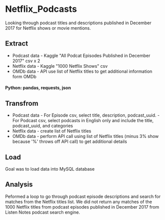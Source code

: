 # Netflix_Podcasts
Looking through podcast titles and descriptions published in December 2017 for Netflix shows or movie mentions.

## Extract
* Podcast data - Kaggle "All Podcat Episodes Published in December 2017" csv x 2
* Netflix data - Kaggle "1000 Netflix Shows" csv
* OMDb data - API use list of Netflix titles to get additional information form OMDb
#### Python: pandas, requests, json 

## Transfrom
* Podcast data - For Episode csv, select title, description, podcast_uuid. 
               - For Podcast csv, select podcasts in English only and include the title, podcast_uuid, and categories
* Netflix data - create list of Netflix titles
* OMDb data - perform API call using list of Netflix titles (minus 3% show because '%' throws off API call) to get additional details

## Load
Goal was to load data into MySQL database

## Analysis
Peformed a loop to go through podcast episode descriptions and search for matches from the Netflix titles list. We did not return any matches of the 1000 Netflix titles from podcast episodes published in December 2017 from Listen Notes podcast search engine. 
